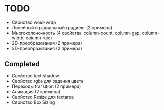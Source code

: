 # TODO
* Свойство word-wrap
* Линейный и радиальный градиент (2 примера)
* Многоколоночность (4 свойства: column-count, column-gap, column-width, column-rule)
* 2D-преобразования (2 примера)
* 3D-преобразования (2 примера)


## Completed
* Свойство text-shadow
* Свойство rgba для задания цвета
* Переходы transition (2 примера)
* Анимация (2 примера)
* Свойство Resize для textarea
* Свойство Box Sizing
